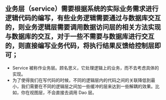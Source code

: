<!--
 * @Author: your name
 * @Date: 2021-08-25 20:19:05
 * @LastEditTime: 2021-08-25 20:27:38
 * @LastEditors: Please set LastEditors
 * @Description: In User Settings Edit
 * @FilePath: \express\src\service\readme.md
-->

## 业务层（service）需要根据系统的实际业务需求进行逻辑代码的编写，有些业务逻辑需要通过与数据库交互的，则业务逻辑层需要调用数据访问层的相关方法实现与数据库的交互，对于一些不需要与数据库进行交互的，则直接编写业务代码，将执行结果反馈给控制层即可；

-   Service 被称作业务层。顾名思义，它处理逻辑上的业务，而不去考虑具体的实现。
-   为了使得我们在写代码的时候，不同的逻辑层内的代码之间的关联降低到最小，我们需要在不同的逻辑层之间加一些缓冲的层来达到一些解耦的效果。比如，你在视图层，不会直接去调用 Dao 层。
